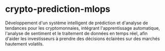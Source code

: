 # crypto-prediction-mlops
Développement d'un système intelligent de prédiction et d'analyse de tendances pour les cryptomonnaies, intégrant l'apprentissage automatique, l'analyse de sentiment et le traitement de données en temps réel, afin d'aider les investisseurs à prendre des décisions éclairées sur des marchés hautement volatils.
